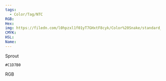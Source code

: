 ```yaml
---
tags:
  - Color/Tag/NTC
RGB:
Hex:
img: https://filedn.com/l0hpzxl1f01yT7GHxtF8cyk/Color%20Snake/standard_csv_to_svg/C1D7B0.svg
CMYK:
HSL:
Name:
---
```

Sprout
```palette
#C1D7B0
```
RGB
